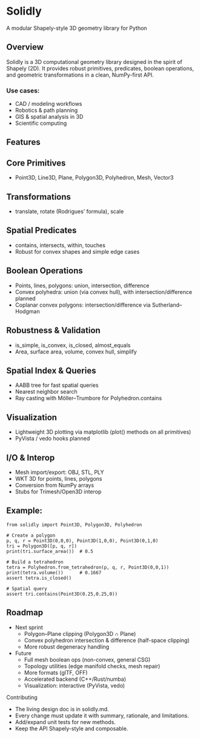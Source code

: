 # Solidly
A modular Shapely-style 3D geometry library for Python

## Overview
Solidly is a 3D computational geometry library designed in the spirit of Shapely (2D). It provides robust primitives, predicates, boolean operations, and geometric transformations in a clean, NumPy-first API.

### Use cases:
- CAD / modeling workflows
- Robotics & path planning
- GIS & spatial analysis in 3D
- Scientific computing

## Features
## Core Primitives
- Point3D, Line3D, Plane, Polygon3D, Polyhedron, Mesh, Vector3
## Transformations
- translate, rotate (Rodrigues’ formula), scale
## Spatial Predicates
- contains, intersects, within, touches
- Robust for convex shapes and simple edge cases
## Boolean Operations
- Points, lines, polygons: union, intersection, difference
- Convex polyhedra: union (via convex hull), with intersection/difference planned
- Coplanar convex polygons: intersection/difference via Sutherland–Hodgman
## Robustness & Validation
- is_simple, is_convex, is_closed, almost_equals
- Area, surface area, volume, convex hull, simplify

## Spatial Index & Queries
- AABB tree for fast spatial queries
- Nearest neighbor search
- Ray casting with Möller–Trumbore for Polyhedron.contains

## Visualization
- Lightweight 3D plotting via matplotlib (plot() methods on all primitives)
- PyVista / vedo hooks planned

## I/O & Interop
- Mesh import/export: OBJ, STL, PLY
- WKT 3D for points, lines, polygons
- Conversion from NumPy arrays
- Stubs for Trimesh/Open3D interop

## Example:
```
from solidly import Point3D, Polygon3D, Polyhedron

# Create a polygon
p, q, r = Point3D(0,0,0), Point3D(1,0,0), Point3D(0,1,0)
tri = Polygon3D([p, q, r])
print(tri.surface_area())  # 0.5

# Build a tetrahedron
tetra = Polyhedron.from_tetrahedron(p, q, r, Point3D(0,0,1))
print(tetra.volume())      # 0.1667
assert tetra.is_closed()

# Spatial query
assert tri.contains(Point3D(0.25,0.25,0))
```

## Roadmap
- Next sprint
    - Polygon–Plane clipping (Polygon3D ∩ Plane)
    - Convex polyhedron intersection & difference (half-space clipping)
    - More robust degeneracy handling
- Future
    - Full mesh boolean ops (non-convex, general CSG)
    - Topology utilities (edge manifold checks, mesh repair)
    - More formats (glTF, OFF)
    - Accelerated backend (C++/Rust/numba)
    - Visualization: interactive (PyVista, vedo)

Contributing
- The living design doc is in solidly.md.
- Every change must update it with summary, rationale, and limitations.
- Add/expand unit tests for new methods.
- Keep the API Shapely-style and composable.